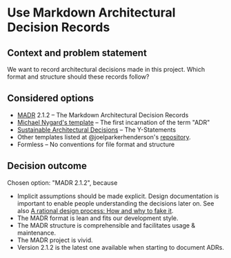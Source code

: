 # Use Markdown Architectural Decision Records

## Context and problem statement

We want to record architectural decisions made in this project.
Which format and structure should these records follow?

## Considered options

* [MADR][0] 2.1.2 – The Markdown Architectural Decision Records
* [Michael Nygard's template][1] – The first incarnation of the term "ADR"
* [Sustainable Architectural Decisions][2] – The Y-Statements
* Other templates listed at @joelparkerhenderson's [repository][3].
* Formless – No conventions for file format and structure

## Decision outcome

Chosen option: "MADR 2.1.2", because

* Implicit assumptions should be made explicit.
  Design documentation is important to enable people understanding the decisions
  later on. See also [A rational design process: How and why to fake it][4].
* The MADR format is lean and fits our development style.
* The MADR structure is comprehensible and facilitates usage & maintenance.
* The MADR project is vivid.
* Version 2.1.2 is the latest one available when starting to document ADRs.

[0]: https://adr.github.io/madr/
[1]: http://thinkrelevance.com/blog/2011/11/15/documenting-architecture-decisions
[2]: https://www.infoq.com/articles/sustainable-architectural-design-decisions
[3]: https://github.com/joelparkerhenderson/architecture_decision_record
[4]: https://doi.org/10.1109/TSE.1986.6312940